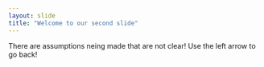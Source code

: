 ```yaml
---
layout: slide
title: "Welcome to our second slide"
---
```

There are assumptions neing made that are not clear!
Use the left arrow to go back!